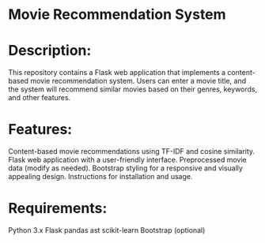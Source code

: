 
# Movie Recommendation System

# Description:
This repository contains a Flask web application that implements a content-based movie recommendation system. Users can enter a movie title, and the system will recommend similar movies based on their genres, keywords, and other features.

# Features:
Content-based movie recommendations using TF-IDF and cosine similarity.
Flask web application with a user-friendly interface.
Preprocessed movie data (modify as needed).
Bootstrap styling for a responsive and visually appealing design.
Instructions for installation and usage.


# Requirements:
Python 3.x
Flask
pandas
ast
scikit-learn
Bootstrap (optional)



